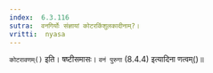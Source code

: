 ```yaml
---
index:  6.3.116
sutra:  वनगिर्योः संज्ञायां कोटरकिंशुलकादीनाम्?।
vritti:  nyasa
---
```


`कोटरावणम्()` इति। षष्टीसमासः। `वनं पुरुगा` (8.4.4) इत्यादिना णत्वम्()॥
